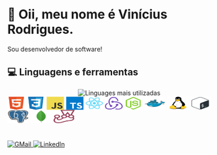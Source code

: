 # :wave: Oii, meu nome é Vinícius Rodrigues.
<p>Sou <bold>desenvolvedor de software</bold>!</p>

## :computer: Linguagens e ferramentas

<center>
  <img src="https://github-readme-stats.vercel.app/api/top-langs/?username=viniciusrodrigues1a&theme=dracula&layout=compact&langs_count=6" alt="Linguages mais utilizadas" />
</center>

<div style="display: inline-block;">
  <img align="center" alt="HTML5" height="30" width="40" src="https://raw.githubusercontent.com/devicons/devicon/master/icons/html5/html5-original.svg" />
  <img align="center" alt="CSS3" height="30" width="40" src="https://raw.githubusercontent.com/devicons/devicon/master/icons/css3/css3-original.svg" />
  <img align="center" alt="JavaScript" height="30" width="40" src="https://raw.githubusercontent.com/devicons/devicon/master/icons/javascript/javascript-original.svg" />
  <img align="center" alt="TypeScript" height="30" width="40" src="https://raw.githubusercontent.com/devicons/devicon/master/icons/typescript/typescript-original.svg" />
  <img align="center" alt="React" height="30" width="40" src="https://raw.githubusercontent.com/devicons/devicon/master/icons/react/react-original.svg" />
  <img align="center" alt="Redux" height="30" width="40" src="https://raw.githubusercontent.com/devicons/devicon/master/icons/redux/redux-original.svg" />
  <img align="center" alt="Node" height="30" width="40" src="https://raw.githubusercontent.com/devicons/devicon/master/icons/nodejs/nodejs-original.svg" />
  <img align="center" alt="Docker" height="30" width="48" src="https://raw.githubusercontent.com/devicons/devicon/master/icons/docker/docker-original.svg" />
  <img align="center" alt="Linux" height="30" width="48" src="https://raw.githubusercontent.com/devicons/devicon/master/icons/linux/linux-original.svg" />
  <img align="center" alt="Bash" height="30" width="48" src="https://raw.githubusercontent.com/devicons/devicon/master/icons/bash/bash-original.svg" />
  <img align="center" alt="PostgreSQL" height="30" width="48" src="https://raw.githubusercontent.com/devicons/devicon/master/icons/postgresql/postgresql-original.svg" />
  <img align="center" alt="MongoDB" height="30" width="48" src="https://raw.githubusercontent.com/devicons/devicon/master/icons/mongodb/mongodb-original.svg" />
  <img align="center" alt="Jest" height="30" width="48" src="https://raw.githubusercontent.com/devicons/devicon/master/icons/jest/jest-plain.svg" />
</div>

#

<div>
  <a href="mailto:viniciusrodrigues.aro@gmail.com" target="_blank">
    <img src="https://img.shields.io/badge/Gmail-D14836?style=for-the-badge&logo=gmail&logoColor=white" alt="GMail" />
  </a>
  <a href="https://www.linkedin.com/in/vinicius-rodrigues-aro/" target="_blank">
    <img src="https://img.shields.io/badge/LinkedIn-0077B5?style=for-the-badge&logo=linkedin&logoColor=white" alt="LinkedIn" />
  </a>
</div>
